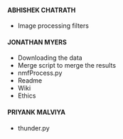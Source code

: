 #### ABHISHEK CHATRATH

* Image processing filters

#### JONATHAN MYERS
* Downloading the data
* Merge script to merge the results
* nmfProcess.py
* Readme
* Wiki
* Ethics

#### PRIYANK MALVIYA
* thunder.py
